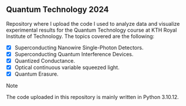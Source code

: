## Quantum Technology 2024
Repository where I upload the code I used to analyze data and visualize experimental results for the Quantum Technology course at KTH Royal Institute of Technology. The topics covered are the following:
- [x] Superconducting Nanowire Single-Photon Detectors.
- [x] Superconducting Quantum Interference Devices.
- [x] Quantized Conductance.
- [x] Optical continuous variable squeezed light.
- [x] Quantum Erasure.

> [!NOTE]
> The code uploaded in this repository is mainly written in Python 3.10.12.

